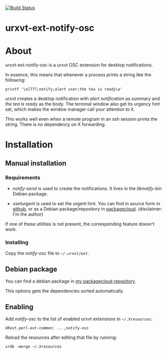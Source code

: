 [![Build Status](https://travis-ci.com/lpenz/urxvt-ext-notify-osc.png?branch=master)](https://travis-ci.com/lpenz/urxvt-ext-notify-osc) 

urxvt-ext-notify-osc
====================

# About

urxvt-ext-notify-osc is a urxvt OSC extension for desktop
notifications.

In essence, this means that whenever a process prints a string like
the following:

```shell
printf '\e]777;notify;alert user;the tea is ready\a'
```

urxvt creates a desktop notification with *alert notification* as
summary and *the tea is ready* as the body. The terminal window also
get its urgency hint set, which makes the window manager call your
attention to it.

This works well even when a remote program in an ssh session prints
the string. There is no dependency on X forwarding.


# Installation

## Manual installation

### Requirements

- *notify-send* is used to create the notifications. It lives
  in the *libnotify-bin* Debian package.

- *xseturgent* is used to set the urgent hint. You can find in source
  form in [github](https://github.com/lpenz/xseturgent), or as a
  Debian package/repository
  in [packagecloud](https://packagecloud.io/lpenz/lpenz).
  (disclaimer: I'm the author)

If one of these utilities is not present, the corresponding feature
doesn't work.


### Installing

Copy the *notify-osc* file to `~/.urxvt/ext`.


## Debian package

You can find a debian package
in [my packagecloud repository](https://packagecloud.io/lpenz/lpenz).

This options gets the dependencies sorted automatically.


## Enabling

Add *notify-osc* to the list of enabled urxvt extensions in `~/.Xresources`:

```
URxvt.perl-ext-common: ...,notify-osc
```

Reload the resources after editing that file by running:

```shell
xrdb -merge ~/.Xresources
```

